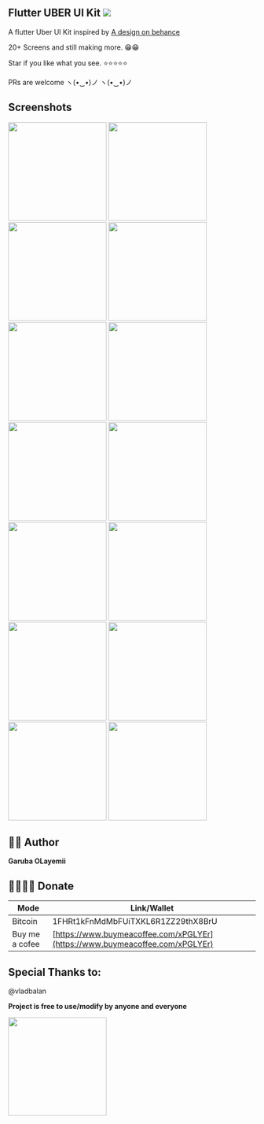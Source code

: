 ## Flutter UBER UI Kit <img src="https://camo.githubusercontent.com/a34cfbf37ba6848362bf2bee0f3915c2e38b1cc1/68747470733a2f2f696d672e736869656c64732e696f2f62616467652f5052732d77656c636f6d652d627269676874677265656e2e7376673f7374796c653d666c61742d737175617265" />

A flutter Uber UI Kit inspired by [A design on behance](https://www.behance.net/gallery/84576871/JUBER-Car-Booking-mobile-UI-Kit)

20+ Screens and still making more. 😁😁

Star if you like what you see. ⭐⭐⭐⭐⭐

PRs are welcome ヽ(•‿•)ノ ヽ(•‿•)ノ

## Screenshots

<img src="https://github.com/OLayemii/uberr-ui/blob/US-fix-flow/screenshots/1.png" width="200" />      <img src="https://github.com/OLayemii/uberr-ui/blob/US-fix-flow/screenshots/2.png" width="200" />            <img src="https://github.com/OLayemii/uberr-ui/blob/US-fix-flow/screenshots/3.png" width="200" />           <img src="https://github.com/OLayemii/uberr-ui/blob/US-fix-flow/screenshots/4.png" width="200" />           <img src="https://github.com/OLayemii/uberr-ui/blob/US-fix-flow/screenshots/5.png" width="200" />           <img src="https://github.com/OLayemii/uberr-ui/blob/US-fix-flow/screenshots/6.png" width="200" />           <img src="https://github.com/OLayemii/uberr-ui/blob/US-fix-flow/screenshots/7.png" width="200" />           <img src="https://github.com/OLayemii/uberr-ui/blob/US-fix-flow/screenshots/8.png" width="200" />           <img src="https://github.com/OLayemii/uberr-ui/blob/US-fix-flow/screenshots/9.png" width="200" />           <img src="https://github.com/OLayemii/uberr-ui/blob/US-fix-flow/screenshots/10.png" width="200" />           <img src="https://github.com/OLayemii/uberr-ui/blob/US-fix-flow/screenshots/11.png" width="200" />           <img src="https://github.com/OLayemii/uberr-ui/blob/US-fix-flow/screenshots/12.png" width="200" />           <img src="https://github.com/OLayemii/uberr-ui/blob/US-fix-flow/screenshots/13.png" width="200" />           <img src="https://github.com/OLayemii/uberr-ui/blob/US-fix-flow/screenshots/14.png" width="200" />

## 🦸‍♂️ Author


**Garuba OLayemii**

## 💃🏻💃🏻 Donate

| **Mode**       | **Link/Wallet**                                                              |
| -------------- | ---------------------------------------------------------------------------- |
| Bitcoin        | 1FHRt1kFnMdMbFUiTXKL6R1ZZ29thX8BrU                                           |
| Buy me a cofee | [https://www.buymeacoffee.com/xPGLYEr](https://www.buymeacoffee.com/xPGLYEr) |

## Special Thanks to:

@vladbalan

**Project is free to use/modify by anyone and everyone**

<a href="https://api.codemagic.io/artifacts/2372e1af-4905-47ff-8d22-62e624699e57/4144e029-a82a-4d42-8429-fd679b84b8e0/app.apk"><img src="https://playerzon.com/asset/download.png" width="200"></img></a>
